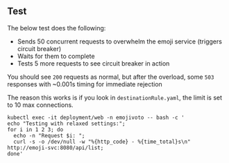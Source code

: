 ## Test
The below test does the following:
- Sends 50 concurrent requests to overwhelm the emoji service (triggers circuit breaker)
- Waits for them to complete
- Tests 5 more requests to see circuit breaker in action

You should see `200` requests as normal, but after the overload, some `503` responses with ~0.001s timing for immediate rejection

The reason this works is if you look in `destinationRule.yaml`, the limit is set to 10 max connections.

```
kubectl exec -it deployment/web -n emojivoto -- bash -c '
echo "Testing with relaxed settings:";
for i in 1 2 3; do 
  echo -n "Request $i: ";
  curl -s -o /dev/null -w "%{http_code} - %{time_total}s\n" http://emoji-svc:8080/api/list;
done'
```